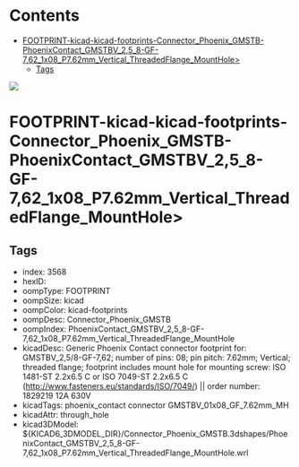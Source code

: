 



Contents
========

* [FOOTPRINT-kicad-kicad-footprints-Connector_Phoenix_GMSTB-PhoenixContact_GMSTBV_2,5_8-GF-7,62_1x08_P7.62mm_Vertical_ThreadedFlange_MountHole>](#footprint-kicad-kicad-footprints-connector_phoenix_gmstb-phoenixcontact_gmstbv_25_8-gf-762_1x08_p762mm_vertical_threadedflange_mounthole)
	* [Tags](#tags)
  
![][im]
# FOOTPRINT-kicad-kicad-footprints-Connector_Phoenix_GMSTB-PhoenixContact_GMSTBV_2,5_8-GF-7,62_1x08_P7.62mm_Vertical_ThreadedFlange_MountHole>

## Tags

- index: 3568
- hexID: 
- oompType: FOOTPRINT
- oompSize: kicad
- oompColor: kicad-footprints
- oompDesc: Connector_Phoenix_GMSTB
- oompIndex: PhoenixContact_GMSTBV_2,5_8-GF-7,62_1x08_P7.62mm_Vertical_ThreadedFlange_MountHole
- kicadDesc: Generic Phoenix Contact connector footprint for: GMSTBV_2,5/8-GF-7,62; number of pins: 08; pin pitch: 7.62mm; Vertical; threaded flange; footprint includes mount hole for mounting screw: ISO 1481-ST 2.2x6.5 C or ISO 7049-ST 2.2x6.5 C (http://www.fasteners.eu/standards/ISO/7049/) || order number: 1829219 12A 630V
- kicadTags: phoenix_contact connector GMSTBV_01x08_GF_7.62mm_MH
- kicadAttr: through_hole
- kicad3DModel: ${KICAD6_3DMODEL_DIR}/Connector_Phoenix_GMSTB.3dshapes/PhoenixContact_GMSTBV_2,5_8-GF-7,62_1x08_P7.62mm_Vertical_ThreadedFlange_MountHole.wrl



[im]: image.png
